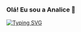 ### Olá! Eu sou a Analice 👋

[![Typing SVG](https://readme-typing-svg.herokuapp.com?font=Fira+Code&weight=300&size=50&duration=4000&pause=1000&color=FFFFFF&center=true&vCenter=true&random=false&width=1000&lines=Hello%2C+my+name+is+Analice;I'm+a+Software+Engineering;I'm+a+FullStack+Developer)](https://git.io/typing-svg)


